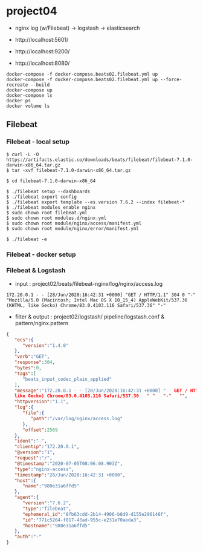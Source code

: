 # project04
- nginx log (w/Filebeat) -> logstash -> elasticsearch

- http://localhost:5601/
- http://localhost:9200/
- http://localhost:8080/

```
docker-compose -f docker-compose.beats02.filebeat.yml up
docker-compose -f docker-compose.beats02.filebeat.yml up --force-recreate --build 
docker-compose up
docker-compose ls
docker ps
docker volume ls
```

## Filebeat

### Filebeat - local setup
```
$ curl -L -O https://artifacts.elastic.co/downloads/beats/filebeat/filebeat-7.1.0-darwin-x86_64.tar.gz
$ tar -xvf filebeat-7.1.0-darwin-x86_64.tar.gz

$ cd filebeat-7.1.0-darwin-x86_64

$ ./filebeat setup --dashboards
$ ./filebeat export config
$ ./filebeat export template --es.version 7.6.2 --index filebeat-*
$ ./filebeat modules enable nginx
$ sudo chown root filebeat.yml
$ sudo chown root modules.d/nginx.yml
$ sudo chown root module/nginx/access/manifest.yml
$ sudo chown root module/nginx/error/manifest.yml

$ ./filebeat -e
```

### Filebeat - docker setup

### Filebeat & Logstash

- input : project02/beats/filebeat-nginx/log/nginx/access.log
```
172.20.0.1 - - [28/Jun/2020:16:42:31 +0000] "GET / HTTP/1.1" 304 0 "-" "Mozilla/5.0 (Macintosh; Intel Mac OS X 10_15_4) AppleWebKit/537.36 (KHTML, like Gecko) Chrome/83.0.4103.116 Safari/537.36" "-"
```

- filter & output : project02/logstash/ pipeline/logstash.conf & pattern/nginx.pattern
```json
{
   "ecs":{
      "version":"1.4.0"
   },
   "verb":"GET",
   "response":304,
   "bytes":0,
   "tags":[
      "beats_input_codec_plain_applied"
   ],
   "message":"172.20.0.1 - - [28/Jun/2020:16:42:31 +0000] "   GET / HTTP/1.1   " 304 0 "   "-"   " "   Mozilla/5.0 (Macintosh; Intel Mac OS X 10_15_4) AppleWebKit/537.36 (KHTML,
   like Gecko) Chrome/83.0.4103.116 Safari/537.36   " "   "-"   "",
   "httpversion":"1.1",
   "log":{
      "file":{
         "path":"/var/log/nginx/access.log"
      },
      "offset":2569
   },
   "ident":"-",
   "clientip":"172.20.0.1",
   "@version":"1",
   "request":"/",
   "@timestamp":"2020-07-05T08:06:08.903Z",
   "type":"nginx-access",
   "timestamp":"28/Jun/2020:16:42:31 +0000",
   "host":{
      "name":"980e31a6ffd5"
   },
   "agent":{
      "version":"7.6.2",
      "type":"filebeat",
      "ephemeral_id":"8fb63cdd-2b14-4906-b8d9-d155e296146f",
      "id":"771c5264-f817-43ad-955c-e231e70aeda3",
      "hostname":"980e31a6ffd5"
   },
   "auth":"-"
}
```